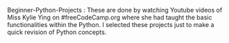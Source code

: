 Beginner-Python-Projects : These are done by watching Youtube videos of Miss Kylie Ying on #freeCodeCamp.org where she had taught the basic functionalities within the Python.
I selected these projects just to make a quick revision of Python concepts.
